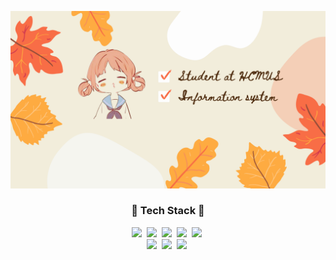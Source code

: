 

<p align="center">
<img src="bg.png" >
 </p>
<div align="center">
<h3 align="center">🌱 Tech Stack 🌱</h3>
<p align="center">
  <img src="https://img.shields.io/badge/Microsoft SQL Server-CC2927"/></a>&nbsp 
  <img src="https://img.shields.io/badge/Python-3766AB"/></a>&nbsp 
  <img src="https://img.shields.io/badge/Microsoft Excel-217346"/></a>&nbsp 
  <img src="https://img.shields.io/badge/Microsoft Power Point-B7472A"/></a>&nbsp
  <img src="https://img.shields.io/badge/Microsoft Word-2B579A"/></a>&nbsp
  <br>
  <img src="https://img.shields.io/badge/Figma-F24E1E"/></a>&nbsp
  <img src="https://img.shields.io/badge/Visual Studio-5C2D91"/></a>&nbsp
  <img src="https://img.shields.io/badge/Trello-0052CC"/></a>&nbsp
  <br>
</p>













